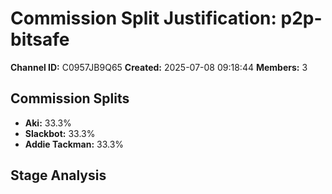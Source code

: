 # Commission Split Justification: p2p-bitsafe

**Channel ID:** C0957JB9Q65
**Created:** 2025-07-08 09:18:44
**Members:** 3

## Commission Splits

- **Aki:** 33.3%
- **Slackbot:** 33.3%
- **Addie Tackman:** 33.3%

## Stage Analysis

